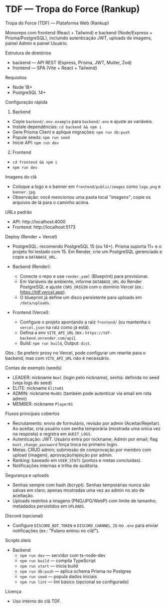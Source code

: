 # TDF — Tropa do Force (Rankup)

Tropa do Force (TDF) — Plataforma Web (Rankup)

Monorepo com frontend (React + Tailwind) e backend (Node/Express + Prisma/PostgreSQL), incluindo autenticação JWT, uploads de imagens, painel Admin e painel Usuário.

Estrutura de diretórios

- backend — API REST (Express, Prisma, JWT, Multer, Zod)
- frontend — SPA (Vite + React + Tailwind)

Requisitos

- Node 18+
- PostgreSQL 14+

Configuração rápida

1) Backend

- Copie `backend/.env.example` para `backend/.env` e ajuste as variáveis.
- Instale dependências: `cd backend && npm i`
- Gere Prisma Client e aplique migrações: `npm run db:push`
- Popule seeds: `npm run seed`
- Inicie API: `npm run dev`

2) Frontend

- `cd frontend && npm i`
- `npm run dev`

Imagens do clã

- Coloque a logo e o banner em `frontend/public/images` como `logo.png` e `banner.jpg`.
- Observação: você mencionou uma pasta local "imagens"; copie os arquivos de lá para o caminho acima.

URLs padrão

- API: http://localhost:4000
- Frontend: http://localhost:5173

Deploy (Render + Vercel)

- PostgreSQL: recomendo PostgreSQL 15 (ou 14+). Prisma suporta 11+ e o projeto foi testado com 15. Em Render, crie um PostgreSQL gerenciado e copie a `DATABASE_URL`.

- Backend (Render):
  - Conecte o repo e use `render.yaml` (Blueprint) para provisionar.
  - Em Variáveis de ambiente, informe `DATABASE_URL` do Render PostgreSQL e ajuste `CORS_ORIGIN` com o domínio Vercel (ex.: https://tdf.vercel.app).
  - O blueprint já define um disco persistente para uploads em `/data/uploads`.

- Frontend (Vercel):
  - Configure o projeto apontando a raiz `frontend/` (ou mantenha o `vercel.json` na raiz como já está).
  - Defina a env `VITE_API_URL` (ex.: `https://tdf-backend.onrender.com/api`).
  - Build: `npm run build`, Output: `dist`.

Obs.: Se preferir proxy no Vercel, pode configurar um rewrite para o backend, mas com `VITE_API_URL` não é necessário.

Contas de exemplo (seeds)

- LEADER: nickname `Noel` (login pelo nickname), senha: definida no seed (veja logs do seed)
- ELITE: nickname `Elite01`
- ADMIN: nickname `Mod01` (também pode autenticar via email em rota admin)
- MEMBER: nickname `Player01`

Fluxos principais cobertos

- Recrutamento: envio de formulário, revisão por admin (Aceitar/Rejeitar). Ao aceitar, cria usuário com senha temporária (mostrada uma única vez na resposta) e registra em `AUDIT_LOGS`.
- Autenticação: JWT. Usuário entra por nickname; Admin por email; flag `must_change_password` força troca no primeiro login.
- Metas: CRUD admin; submissão de comprovação por membro com upload (imagem), aprovação/rejeição por admin.
- Ranking: baseado em `USER_STATS` (pontos e metas concluídas).
- Notificações internas e trilha de auditoria.

Segurança e uploads

- Senhas sempre com hash (bcrypt). Senhas temporárias nunca são salvas em claro; apenas mostradas uma vez ao admin no ato de aceitação.
- Uploads restritos a imagens (PNG/JPG/WebP) com limite de tamanho; metadados persistidos em `UPLOADS`.

Discord (opcional)

- Configure `DISCORD_BOT_TOKEN` e `DISCORD_CHANNEL_ID` no `.env` para enviar notificações (ex.: "Fulano entrou no clã!").

Scripts úteis

- Backend
  - `npm run dev` — servidor com ts-node-dev
  - `npm run build` — compila TypeScript
  - `npm run start` — inicia build
  - `npm run db:push` — aplica schema Prisma no Postgres
  - `npm run seed` — popula dados iniciais
  - `npm run lint` — lint básico (opcional se configurado)

Licença

- Uso interno do clã TDF.

